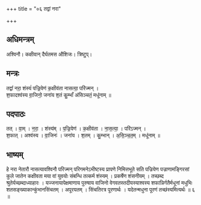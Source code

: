 +++
title = "०६ तद्वां नरा"

+++
## अधिमन्त्रम्
अश्विनौ। कक्षीवान् दैर्घतमस औशिजः। त्रिष्टुप्।

## मन्त्रः
तद्वां॑ नरा॒ शंस्यं॑ पज्रि॒येण॑ क॒क्षीव॑ता नासत्या॒ परि॑ज्मन् ।  
श॒फादश्व॑स्य वा॒जिनो॒ जना॑य श॒तं कु॒म्भाँ अ॑सिञ्चतं॒ मधू॑नाम् ॥

## पदपाठः
तत् । वा॒म् । न॒रा॒ । शंस्य॑म् । प॒ज्रि॒येण॑ । क॒क्षीव॑ता । ना॒स॒त्या॒ । परि॑ऽज्मन् ।  
श॒फात् । अश्व॑स्य । वा॒जिनः॑ । जना॑य । श॒तम् । कु॒म्भान् । अ॒सि॒ञ्च॒त॒म् । मधू॑नाम् ॥

## भाष्यम्
हे नरा नेतारौ नासत्यावश्विनौ परिज्मन् परिगमनेऽभीष्टस्य प्रापणे निमित्तभूते सति पज्रियेण पज्राणामङ्गिरसां कुले जातेन कक्षीवता मया वां युवयोः संबन्धि तत्कर्म शंस्यम् । प्रकर्षेण शंसनीयम् । तच्छब्द श्रुतेर्यच्छब्दाध्याहारः । यज्जनायापेक्षमाणाय पुरुषाय वाजिनो वेगवतस्तदीयस्याश्वस्य शफान्निर्गतैर्मधूनां मधुभिः शतसङ्ख्याकान्कुंभानसिंचतम् । अपूरयतम् । सिंचतिरत्र पूरणार्थः । यदेतन्मधुना पूरणं तच्छंस्यमित्यर्थः ॥ ६ ॥